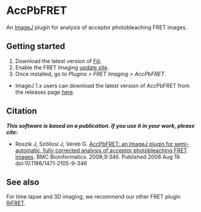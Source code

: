 # AccPbFRET

An [ImageJ](https://imagej.net/Welcome) plugin for analysis of acceptor photobleaching FRET images.

## Getting started
1. Download the latest version of [Fiji](https://fiji.sc/). 
2. Enable the FRET Imaging [update site](https://imagej.net/How_to_follow_a_3rd_party_update_site).
3. Once installed, go to _Plugins > FRET Imaging > AccPbFRET_.
* ImageJ 1.x users can download the latest version of AccPbFRET from the releases page [here](https://github.com/CellMoTher/AccPbFRET/releases).

## Citation
***This software is based on a publication. If you use it in your work, please cite:***
* Roszik J, Szöllosi J, Vereb G. [AccPbFRET: an ImageJ plugin for semi-automatic, fully corrected analysis of acceptor photobleaching FRET images](https://bmcbioinformatics.biomedcentral.com/track/pdf/10.1186/1471-2105-9-346). BMC Bioinformatics. 2008;9:346. Published 2008 Aug 19. doi:10.1186/1471-2105-9-346

## See also

For time lapse and 3D imaging, we recommend our other FRET plugin [RiFRET](https://github.com/camlloyd/RiFRET). 